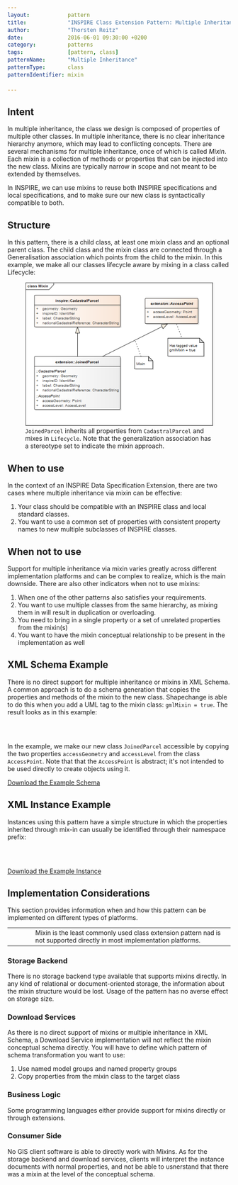 ```yaml
---
layout:            pattern
title:             "INSPIRE Class Extension Pattern: Multiple Inheritance"
author:            "Thorsten Reitz"
date:              2016-06-01 09:30:00 +0200
category:          patterns
tags:              [pattern, class]
patternName:       "Multiple Inheritance"
patternType:       class
patternIdentifier: mixin

---
```


## Intent

In multiple inheritance, the class we design is composed of properties of multiple other classes. In multiple inheritance, there is no clear inheritance hierarchy anymore, which may lead to conflicting concepts. There are several mechanisms for multiple inheritance, once of which is called *Mixin*. Each mixin is a collection of methods or properties that can be injected into the new class. Mixins are typically narrow in scope and not meant to be extended by themselves. 

In INSPIRE, we can use mixins to reuse both INSPIRE specifications and local specifications, and to make sure our new class is syntactically compatible to both.

## Structure

In this pattern, there is a child class, at least one mixin class and an optional parent class. The child class and the mixin class are connected through a Generalisation association which points from the child to the mixin. In this example, we make all our classes lifecycle aware by mixing in a class called Lifecycle:

<figure class="figure" style="margin-bottom: 20px">
    <img src="/patterns/images/mixin.png" class="figure-img img-fluid img-rounded" title="Mixin">
    <figcaption class="figure-caption small"><code>JoinedParcel</code> inherits all properties from <code>CadastralParcel</code> and mixes in <code>Lifecycle</code>. Note that the generalization association has a stereotype set to indicate the mixin approach.</figcaption>
</figure>

## When to use

In the context of an INSPIRE Data Specification Extension, there are two cases where multiple inheritance via mixin can be effective:

1. Your class should be compatible with an INSPIRE class and local standard classes.
1. You want to use a common set of properties with consistent property names to new multiple subclasses of INSPIRE classes.

## When not to use

Support for multiple inheritance via mixin varies greatly across different implementation platforms and can be complex to realize, which is the main downside. There are also other indicators when not to use mixins:

1. When one of the other patterns also satisfies your requirements.
1. You want to use multiple classes from the same hierarchy, as mixing them in will result in duplication or overloading.
1. You need to bring in a single property or a set of unrelated properties from the mixin(s)
1. You want to have the mixin conceptual relationship to be present in the implementation as well

## XML Schema Example

There is no direct support for multiple inheritance or mixins in XML Schema. A common approach is to do a schema generation that copies the properties and methods of the mixin to the new class. Shapechange is able to do this when you add a UML tag to the mixin class: `gmlMixin = true`. The result looks as in this example:

<pre data-line="20,21" class="line-numbers" data-src="/patterns/examples/mixin.xsd">
<code class="language-xml">
</code>
</pre>

In the example, we make our new class ```JoinedParcel``` accessible by copying the two properties `accessGeometry` and `accessLevel` from the class `AccessPoint`. Note that that the `AccessPoint` is abstract; it's not intended to be used directly to create objects using it.

[Download the Example Schema](/patterns/examples/mixin.xsd)

## XML Instance Example

Instances using this pattern have a simple structure in which the properties inherited through mix-in can usually be identified through their namespace prefix:

<pre class="line-numbers" data-src="/patterns/examples/mixin.xml">
<code class="language-xml">
</code>
</pre>

[Download the Example Instance](/patterns/examples/mixin.xml)

## Implementation Considerations

This section provides information when and how this pattern can be implemented on different types of platforms.

<table class="alert-warning important-info">
    <tr>
        <td style="width:3em"><div class="important-info-icon"><span class="glyphicon glyphicon-exclamation-sign" style="font-size:2em"></span></div></td>
        <td>Mixin is the least commonly used class extension pattern nad is not supported directly in most implementation platforms.</td>
    </tr>
</table>

### Storage Backend

There is no storage backend type available that supports mixins directly. In any kind of relational or document-oriented storage, the information about the mixin structure would be lost. Usage of the pattern has no averse effect on storage size.

### Download Services

As there is no direct support of mixins or multiple inheritance in XML Schema, a Download Service implementation will not reflect the mixin conceptual schema directly. You will have to define which pattern of schema transformation you want to use:

1. Use named model groups and named property groups
1. Copy properties from the mixin class to the target class

### Business Logic

Some programming languages either provide support for mixins directly or through extensions.

### Consumer Side

No GIS client software is able to directly work with Mixins. As for the storage backend and download services, clients will interpret the instance documents with normal properties, and not be able to usnerstand that there was a mixin at the level of the conceptual schema.


